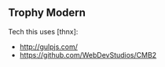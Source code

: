 Trophy Modern
-------

Tech this uses [thnx]:

- http://gulpjs.com/
- https://github.com/WebDevStudios/CMB2
